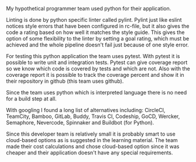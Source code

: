 My hypothetical programmer team used python for their application.

Linting is done by python specific linter called pylint. Pylint just like eslint notices style errors that have been configured in rc-file, but it also gives the code a rating based on how well it matches the style guide. This gives the option of some flexibility to the linter by setting a goal rating, which must be achieved and the whole pipeline doesn't fail just because of one style error. 

For testing this python application the team uses pytest. With pytest it is possible to write unit and integration tests. Pytest can give coverage report so we know which code is covered by tests and which are not. Also with the coverage report it is possible to track the coverage percent and show it in their repository in github (this team uses github). 

Since the team uses python which is interpreted language there is no need for a build step at all.

With googling I found a long list of alternatives including: CircleCI, TeamCity, Bamboo, GitLab, Buddy, Travis CI, Codeship, GoCD, Wercker, Semaphore, Nevercode, Spinnaker and Buildbot (for Python). 

Since this developer team is relatively small it is probably smart to use cloud-based options as is suggested in the learning material.
The team made their cost calculations and chose cloud-based option since it was cheaper and their application doesn't have any special requirements.
